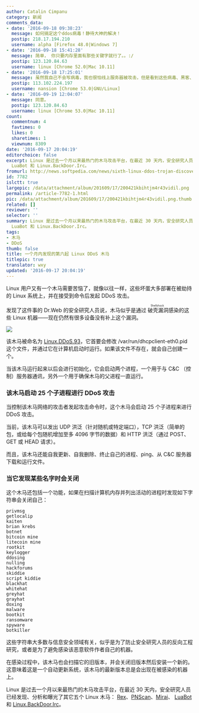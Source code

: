 ```yaml
---
author: Catalin Cimpanu
category: 新闻
comments_data:
- date: '2016-09-18 09:38:23'
  message: 如何搞定这个ddos病毒！静待大神的解决！
  postip: 218.17.194.210
  username: alpha [Firefox 48.0|Windows 7]
- date: '2016-09-18 15:41:28'
  message: 简单， 你只要内存里面有那些关键字就行了。。:/
  postip: 123.120.84.63
  username: linux [Chrome 52.0|Mac 10.11]
- date: '2016-09-18 17:25:01'
  message: 虽然我自己不会写病毒，我也很怕线上服务器被攻击，但是看到这些病毒、黑客、攻击之类的新闻就莫名其妙的兴奋！我是不是病了？
  postip: 113.102.224.197
  username: nansion [Chrome 53.0|GNU/Linux]
- date: '2016-09-19 12:04:07'
  message: 同意。
  postip: 123.120.84.63
  username: linux [Chrome 53.0|Mac 10.11]
count:
  commentnum: 4
  favtimes: 0
  likes: 0
  sharetimes: 1
  viewnum: 8309
date: '2016-09-17 20:04:19'
editorchoice: false
excerpt: Linux 是过去一个月以来最热门的木马攻击平台，在最近 30 天内，安全研究人员已经发现、分析和曝光了其它五个 Linux 木马： Rex、PNScan、Mirai、
  LuaBot 和 Linux.BackDoor.Irc。
fromurl: http://news.softpedia.com/news/sixth-linux-ddos-trojan-discovered-in-the-last-30-days-508309.shtml
id: 7782
islctt: true
largepic: /data/attachment/album/201609/17/200421kbihtjm4r43vidil.png
permalink: /article-7782-1.html
pic: /data/attachment/album/201609/17/200421kbihtjm4r43vidil.png.thumb.jpg
related: []
reviewer: ''
selector: ''
summary: Linux 是过去一个月以来最热门的木马攻击平台，在最近 30 天内，安全研究人员已经发现、分析和曝光了其它五个 Linux 木马： Rex、PNScan、Mirai、
  LuaBot 和 Linux.BackDoor.Irc。
tags:
- 木马
- DDoS
thumb: false
title: 一个月内发现的第六起 Linux DDoS 木马
titlepic: true
translator: wxy
updated: '2016-09-17 20:04:19'
---
```


Linux 用户又有一个木马需要苦恼了，就像以往一样，这些坏蛋大多部署在被劫持的 Linux 系统上，并在接受到命令后发起 DDoS 攻击。


发现了这件事的 Dr.Web 的安全研究人员说，木马似乎是通过<ruby> 破壳漏洞 <rp>  （ </rp> <rt>  Shellshock </rt> <rp>  ） </rp></ruby>感染的这些 Linux 机器——现在仍然有很多设备没有补上这个漏洞。


![](/data/attachment/album/201609/17/200421kbihtjm4r43vidil.png)


该木马被命名为 [Linux.DDoS.93](http://vms.drweb.com/virus/?_is=1&i=8598428)，它首要会修改 /var/run/dhcpclient-eth0.pid 这个文件，并通过它在计算机启动时运行。如果该文件不存在，就会自己创建一个。


当该木马运行起来以后会进行初始化，它会启动两个进程，一个用于与 C&C （控制）服务器通讯，另外一个用于确保木马的父进程一直运行。


### 该木马启动 25 个子进程进行 DDoS 攻击


当控制该木马网络的攻击者发起攻击命令时，这个木马会启动 25 个子进程来进行 DDoS 攻击。


当前，该木马可以发出 UDP 洪泛（针对随机或特定端口），TCP 洪泛（简单的包，或给每个包随机增加至多 4096 字节的数据）和 HTTP 洪泛（通过 POST、GET 或 HEAD 请求）。


而且，该木马还能自我更新、自我删除、终止自己的进程、ping、从 C&C 服务器下载和运行文件。


### 当它发现某些名字时会关闭


这个木马还包括一个功能，如果在扫描计算机内存并列出活动的进程时发现如下字符串会关闭自己：



```
privmsg
getlocalip
kaiten
brian krebs
botnet
bitcoin mine
litecoin mine
rootkit
keylogger
ddosing
nulling
hackforums
skiddie
script kiddie
blackhat
whitehat
greyhat
grayhat
doxing
malware
bootkit
ransomware
spyware
botkiller
```

这些字符串大多数与信息安全领域有关，似乎是为了防止安全研究人员的反向工程研究，或者是为了避免感染该恶意软件作者自己的机器。


在感染过程中，该木马也会扫描它的旧版本，并会关闭旧版本然后安装一个新的。这意味着这是一个自动更新系统，该木马的最新版本总是会出现在被感染的机器上。


Linux 是过去一个月以来最热门的木马攻击平台，在最近 30 天内，安全研究人员已经发现、分析和曝光了其它五个 Linux 木马： [Rex](http://news.softpedia.com/news/rex-linux-trojan-can-launch-ddos-attacks-lock-websites-mine-for-cryptocurrency-507486.shtml)、[PNScan](http://news.softpedia.com/news/pnscan-linux-trojan-resurfaces-with-new-attacks-targeting-routers-in-india-507617.shtml)、[Mirai](http://news.softpedia.com/news/mirai-ddos-trojan-is-the-next-big-threat-for-iot-devices-and-linux-servers-507964.shtml)、 [LuaBot](http://news.softpedia.com/news/luabot-is-the-first-botnet-malware-coded-in-lua-targeting-linux-platforms-507978.shtml) 和 [Linux.BackDoor.Irc](http://news.softpedia.com/news/new-linux-trojan-discovered-coded-in-mozilla-s-rust-language-508135.shtml)。